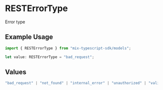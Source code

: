 # RESTErrorType

Error type

## Example Usage

```typescript
import { RESTErrorType } from "mix-typescript-sdk/models";

let value: RESTErrorType = "bad_request";
```

## Values

```typescript
"bad_request" | "not_found" | "internal_error" | "unauthorized" | "validation_error"
```